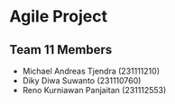 <h1>Agile Project</h1>
<h2>Team 11 Members</h2>
<ul>
  <li>Michael Andreas Tjendra (231111210)</li>
  <li>Diky Diwa Suwanto (231110760)</li>
  <li>Reno Kurniawan Panjaitan (231112553)</li>
</ul>
